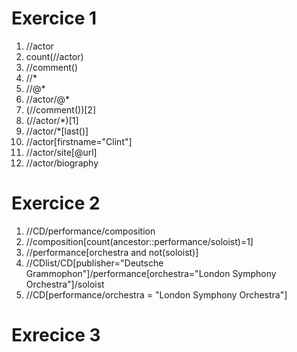 # Exercice 1

1. //actor
2. count(//actor)
3. //comment()
4. //*
5. //@*
6. //actor/@*
7. (//comment())[2]
8. (//actor/*)[1]
9. //actor/*[last()]
10. //actor[firstname="Clint"]
11. //actor/site[@url]
12. //actor/biography

# Exercice 2

1. //CD/performance/composition 
2. //composition[count(ancestor::performance/soloist)=1]
3. //performance[orchestra and not(soloist)]
4. //CDlist/CD[publisher="Deutsche Grammophon"]/performance[orchestra="London Symphony Orchestra"]/soloist
5. //CD[performance/orchestra = "London Symphony Orchestra"]

# Exrecice 3
